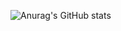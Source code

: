 ![Anurag's GitHub stats](https://github-readme-stats.vercel.app/api?username=MariaChrysafis&count_private=true&show_icons=true&theme=radical)
